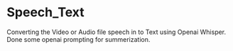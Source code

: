 # Speech_Text

Converting the Video or Audio file speech in to Text using Openai Whisper.
Done some openai prompting for summerization.
